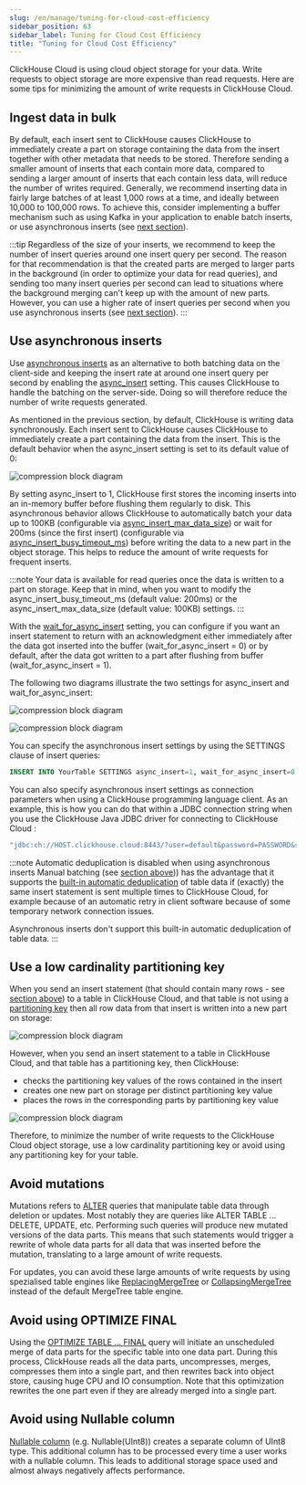 ```yaml
---
slug: /en/manage/tuning-for-cloud-cost-efficiency
sidebar_position: 63
sidebar_label: Tuning for Cloud Cost Efficiency
title: "Tuning for Cloud Cost Efficiency"
---
```


ClickHouse Cloud is using cloud object storage for your data. Write requests to object storage are more expensive than read requests. Here are some tips for minimizing the amount of write requests in ClickHouse Cloud.

## Ingest data in bulk
By default, each insert sent to ClickHouse causes ClickHouse to immediately create a part on storage containing the data from the insert together with other metadata that needs to be stored.
Therefore sending a smaller amount of inserts that each contain more data, compared to sending a larger amount of inserts that each contain less data, will reduce the number of writes required. Generally, we recommend inserting data in fairly large batches of at least 1,000 rows at a time, and ideally between 10,000 to 100,000 rows. To achieve this, consider implementing a buffer mechanism such as using Kafka in your application to enable batch inserts, or use asynchronous inserts (see [next section](#use-asynchronous-inserts)).

:::tip
Regardless of the size of your inserts, we recommend to keep the number of insert queries around one insert query per second. 
The reason for that recommendation is that the created parts are merged to larger parts in the background (in order to optimize your data for read queries), and sending too many insert queries per second can lead to situations where the background merging can't keep up with the amount of new parts.
However, you can use a higher rate of insert queries per second when you use asynchronous inserts (see [next section](#use-asynchronous-inserts)).
:::

## Use asynchronous inserts 

Use [asynchronous inserts](https://clickhouse.com/blog/click-house-v2111-released) as an alternative to both batching data on the client-side and keeping the insert rate at around one insert query per second by enabling the [async_insert](/docs/en/operations/settings/settings.md/#async-insert) setting. This causes ClickHouse to handle the batching on the server-side. Doing so will therefore reduce the number of write requests generated.

As mentioned in the previous section, by default, ClickHouse is writing data synchronously.
Each insert sent to ClickHouse causes ClickHouse to immediately create a part containing the data from the insert. 
This is the default behavior when the async_insert setting is set to its default value of 0:

![compression block diagram](images/async-01.png)

By setting async_insert to 1, ClickHouse first stores the incoming inserts into an in-memory buffer before flushing them regularly to disk. This asynchronous behavior allows ClickHouse to automatically batch your data up to 100KB (configurable via [async_insert_max_data_size](../operations/settings/settings/#async-insert-max-data-size)) or wait for 200ms (since the first insert) (configurable via [async_insert_busy_timeout_ms](../operations/settings/settings/#async-insert-max-data-size)) before writing the data to a new part in the object storage. This helps to reduce the amount of write requests for frequent inserts.

:::note
Your data is available for read queries once the data is written to a part on storage.
Keep that in mind, when you want to modify the async_insert_busy_timeout_ms (default value:  200ms) or the async_insert_max_data_size (default value: 100KB) settings.
:::




With the [wait_for_async_insert](/docs/en/operations/settings/settings.md/#wait-for-async-insert) setting, you can configure if you want an insert statement to return with an acknowledgment either immediately after the data got inserted into the buffer (wait_for_async_insert = 0) or by default, after the data got written to a part after flushing from buffer (wait_for_async_insert = 1). 

The following two diagrams illustrate the two settings for async_insert and wait_for_async_insert:

![compression block diagram](images/async-02.png)

![compression block diagram](images/async-03.png)


You can specify the asynchronous insert settings by using the SETTINGS clause of insert queries:
```sql
INSERT INTO YourTable SETTINGS async_insert=1, wait_for_async_insert=0 VALUES (...)
```

You can also specify asynchronous insert settings as connection parameters when using a ClickHouse programming language client.
As an example, this is how you can do that within a JDBC connection string when you use the ClickHouse Java JDBC driver for connecting to ClickHouse Cloud :
```bash
"jdbc:ch://HOST.clickhouse.cloud:8443/?user=default&password=PASSWORD&ssl=true&custom_http_params=async_insert=1,wait_for_async_insert=0"
```


:::note Automatic deduplication is disabled when using asynchronous inserts
Manual batching (see [section above](#ingest-data-in-bulk))) has the advantage that it supports the [built-in automatic deduplication](https://clickhouse.com/docs/en/engines/table-engines/mergetree-family/replication/) 
of table data if (exactly) the same insert statement is sent multiple times to ClickHouse Cloud, 
for example because of an automatic retry in client software because of some temporary network connection issues.

Asynchronous inserts don't support this built-in automatic deduplication of table data.
:::


## Use a low cardinality partitioning key

When you send an insert statement (that should contain many rows - see [section above](#ingest-data-in-bulk)) to a table in ClickHouse Cloud, and that
table is not using a [partitioning key](/docs/en/engines/table-engines/mergetree-family/custom-partitioning-key.md) then all row data from that insert is written into a new part on storage:

![compression block diagram](images/partitioning-01.png)

However, when you send an insert statement to a table in ClickHouse Cloud, and that table has a partitioning key, then ClickHouse:
- checks the partitioning key values of the rows contained in the insert
- creates one new part on storage per distinct partitioning key value
- places the rows in the corresponding parts by partitioning key value

![compression block diagram](images/partitioning-02.png)

Therefore, to minimize the number of write requests to the ClickHouse Cloud object storage, use a low cardinality partitioning key or avoid using any partitioning key for your table.

## Avoid mutations

Mutations refers to [ALTER](../sql-reference/statements/alter/) queries that manipulate table data through deletion or updates. Most notably they are queries like ALTER TABLE … DELETE, UPDATE, etc. Performing such queries will produce new mutated versions of the data parts. This means that such statements would trigger a rewrite of whole data parts for all data that was inserted before the mutation, translating to a large amount of write requests.
 
For updates, you can avoid these large amounts of write requests by using spezialised table engines like [ReplacingMergeTree](https://clickhouse.com/docs/en/engines/table-engines/mergetree-family/replacingmergetree/) or [CollapsingMergeTree](https://clickhouse.com/docs/en/engines/table-engines/mergetree-family/collapsingmergetree) instead of the default MergeTree table engine.


## Avoid using OPTIMIZE FINAL

Using the [OPTIMIZE TABLE ... FINAL](../sql-reference/statements/optimize/) query will initiate an unscheduled merge of data parts for the specific table into one data part. During this process, ClickHouse reads all the data parts, uncompresses, merges, compresses them into a single part, and then rewrites back into object store, causing huge CPU and IO consumption. Note that this optimization rewrites the one part even if they are already merged into a single part.

## Avoid using Nullable column

[Nullable column](../sql-reference/data-types/nullable/) (e.g. Nullable(UInt8)) creates a separate column of UInt8 type. This additional column has to be processed every time a user works with a nullable column. This leads to additional storage space used and almost always negatively affects performance.

